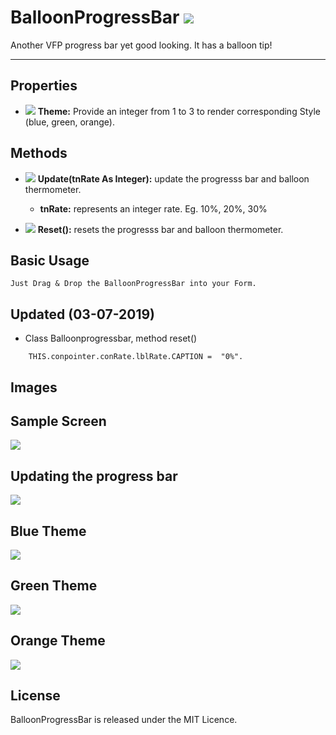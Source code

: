 # BalloonProgressBar ![](images/prg.gif)  

Another VFP progress bar yet good looking. It has a balloon tip!

<hr>

## Properties
* ![](images/prop.gif) **Theme:** Provide an integer from 1 to 3 to render corresponding Style (blue, green, orange).

## Methods

* ![](images/meth.gif) **Update(tnRate As Integer):** update the progresss bar and balloon thermometer.
  * **tnRate:** represents an integer rate. Eg. 10%, 20%, 30%

* ![](images/meth.gif) **Reset():** resets the progresss bar and balloon thermometer.

## Basic Usage

```
Just Drag & Drop the BalloonProgressBar into your Form.
```
## Updated  (03-07-2019)
* Class Balloonprogressbar, method reset()
```
    THIS.conpointer.conRate.lblRate.CAPTION =  "0%".
```


## Images

## Sample Screen
![](images/screen.png)

## Updating the progress bar
![](images/progress.png)

## Blue Theme
![](images/blue_theme.png)

## Green Theme
![](images/green_theme.png)

## Orange Theme
![](images/orange_theme.png)

## License

BalloonProgressBar is released under the MIT Licence.
